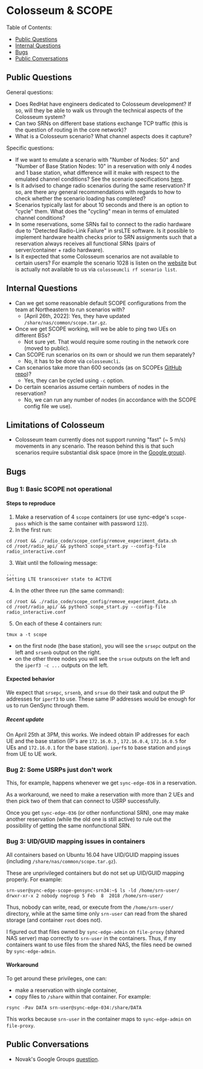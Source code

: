 # Colosseum & SCOPE

Table of Contents:
- [Public Questions](#public_questions)
- [Internal Questions](#questions)
- [Bugs](#bugs)
- [Public Conversations](#conversations)

<a name="public_questions"></a>
## Public Questions
General questions:
- Does RedHat have engineers dedicated to Colosseum development? If
  so, will they be able to walk us through the technical aspects of
  the Colosseum system?
- Can two SRNs on different base stations exchange TCP traffic (this
  is the question of routing in the core network)?
- What is a Colosseum scenario? What channel aspects does it capture?

Specific questions:
- If we want to emulate a scenario with "Number of Nodes: 50" and
  "Number of Base Station Nodes: 10" in a reservation with only 4
  nodes and 1 base station, what difference will it make with respect
  to the emulated channel conditions? See the scenario specifications
  [here](https://colosseumneu.freshdesk.com/support/solutions/articles/61000295793).
- Is it advised to change radio scenarios during the same reservation?
  If so, are there any general recommendations with regards to how to
  check whether the scenario loading has completed?
- Scenarios typically last for about 10 seconds and there is an option
  to "cycle" them. What does the "cycling" mean in terms of emulated
  channel conditions?
- In some reservations, some SRNs fail to connect to the radio
  hardware due to "Detected Radio-Link Failure" in srsLTE software. Is
  it possible to implement hardware health checks prior to SRN
  assignments such that a reservation always receives all functional
  SRNs (pairs of server/container + radio hardware).
- Is it expected that some Colosseum scenarios are not available to
  certain users? For example the scenario 1028 is listen on the
  [website](https://colosseumneu.freshdesk.com/support/solutions/articles/61000295793)
  but is actually not available to us via `colosseumcli rf scenario
  list`.

<a name="questions"></a>
## Internal Questions
- Can we get some reasonable default SCOPE configurations from the
  team at Northeastern to run scenarios with?
  - [April 26th, 2022]: Yes, they have updated `/share/nas/common/scope.tar.gz`.
- Once we get SCOPE working, will we be able to ping two UEs on
  different BSs?
  - Not sure yet. That would require some routing in the network core
    (moved to public).
- Can SCOPE run scenarios on its own or should we run them separately?
  - No, it has to be done via `colosseumcli`.
- Can scenarios take more than 600 seconds (as on SCOPEs [GitHub
  repo](https://github.com/wineslab/colosseum-scope#scope-cellular-scenarios-for-colosseum-network-emulator))?
  - Yes, they can be cycled using `-c` option.
- Do certain scenarios assume certain numbers of nodes in the
  reservation?
  - No, we can run any number of nodes (in accordance with the SCOPE
    config file we use).

<a name="bugs"></a>

## Limitations of Colosseum
- Colosseum team currently does not support running "fast" (~ 5 m/s)
  movements in any scenario. The reason behind this is that such
  scenarios require substantial disk space (more in the [Google
  group](https://groups.google.com/g/colosseum-users/c/mHvmtfo-cMs/m/8P1eQpHrDwAJ)).

## Bugs

### Bug 1: Basic SCOPE not operational

#### Steps to reproduce
1. Make a reservation of 4 `scope` containers (or use sync-edge's
   `scope-pass` which is the same container with password `123`).
2. In the first run:

``` shell
cd /root && ./radio_code/scope_config/remove_experiment_data.sh
cd /root/radio_api/ && python3 scope_start.py --config-file radio_interactive.conf
```
3. Wait until the following message:

``` shell
...
Setting LTE transceiver state to ACTIVE
```

4. In the other three run (the same command):

``` shell
cd /root && ./radio_code/scope_config/remove_experiment_data.sh
cd /root/radio_api/ && python3 scope_start.py --config-file radio_interactive.conf
```
5. On each of these 4 containers run:

``` shell
tmux a -t scope
```
- on the first node (the base station), you will see the `srsepc`
  output on the left and `srsenb` output on the right.
- on the other three nodes you will see the `srsue` outputs on the
  left and the `iperf3 -c ...` outputs on the left.

#### Expected behavior
We expect that `srsepc`, `srsenb`, and `srsue` do their task and
output the IP addresses for `iperf3` to use. These same IP addresses
would be enough for us to run GenSync through them.

##### Recent update
On April 25th at 3PM, this works. We indeed obtain IP addresses for
each UE and the base station (IP's are `172.16.0.3` , `172.16.0.4`,
`172.16.0.5` for UEs and `172.16.0.1` for the base station). `iperf`s
to base station and `ping`s from UE to UE work.

### Bug 2: Some USRPs just don't work
This, for example, happens whenever we get `sync-edge-036` in a reservation.

As a workaround, we need to make a reservation with more than 2 UEs
and then pick two of them that can connect to USRP successfully.

Once you get `sync-edge-036` (or other nonfunctional SRN), one may
make another reservation (while the old one is still active) to rule
out the possibility of getting the same nonfunctional SRN.

### Bug 3: UID/GUID mapping issues in containers
All containers based on Ubuntu 16.04 have UID/GUID mapping issues
(including `/share/nas/common/scope.tar.gz`).

These are unprivileged containers but do not set up UID/GUID mapping
properly. For example:

``` shell
srn-user@sync-edge-scope-gensync-srn34:~$ ls -ld /home/srn-user/
drwxr-xr-x 2 nobody nogroup 5 Feb  8  2018 /home/srn-user/
```

Thus, nobody can write, read, or execute from the `/home/srn-user/`
directory, while at the same time only `srn-user` can read from the
shared storage (and container `root` does not).

I figured out that files owned by `sync-edge-admin` on `file-proxy`
(shared NAS server) map correctly to `srn-user` in the
containers. Thus, if my containers want to use files from the shared
NAS, the files need be owned by `sync-edge-admin`.

#### Workaround
To get around these privileges, one can:
- make a reservation with single container,
- copy files to `/share` within that container. For example:

``` shell
rsync -Pav DATA srn-user@sync-edge-034:/share/DATA
```
This works because `srn-user` in the container maps to `sync-edge-admin` on `file-proxy`.

<a name="conversations"></a>
## Public Conversations
- Novak's Google Groups [question](https://groups.google.com/g/colosseum-users/c/KauiPwqSWM0).
